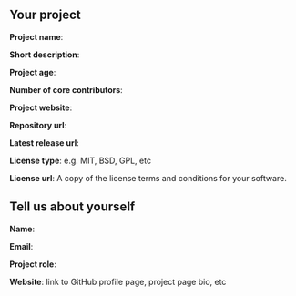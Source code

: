 ## Your project

**Project name**:  

**Short description**:

**Project age**: 

**Number of core contributors**:

**Project website**:

**Repository url**:

**Latest release url**:

**License type**: e.g. MIT, BSD, GPL, etc

**License url**: A copy of the license terms and conditions for your software.


## Tell us about yourself

**Name**: 

**Email**:

**Project role**:

**Website**: link to GitHub profile page, project page bio, etc